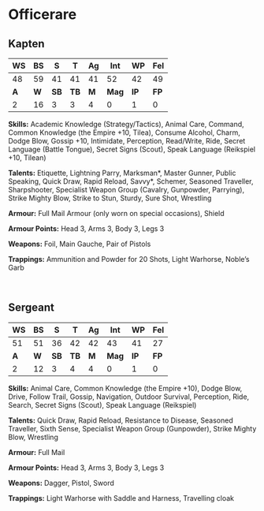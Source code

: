 # Officerare

## Kapten
|**WS**|**BS**|**S**|**T**|**Ag**|**Int**|**WP**|**Fel**|
|--|--|-|-|--|---|--|---|
|48|59|41|41|41|52|42|49|
|**A**|**W**|**SB**|**TB**|**M**|**Mag**|**IP**|**FP**|
|2|16|3|3|4|0|1|0|

**Skills:** Academic Knowledge (Strategy/Tactics), Animal Care,
Command, Common Knowledge (the Empire +10, Tilea),
Consume Alcohol, Charm, Dodge Blow, Gossip +10, Intimidate,
Perception, Read/Write, Ride, Secret Language (Battle Tongue), Secret
Signs (Scout), Speak Language (Reikspiel +10, Tilean)

**Talents:** Etiquette, Lightning Parry, Marksman*, Master Gunner,
Public Speaking, Quick Draw, Rapid Reload, Savvy*, Schemer,
Seasoned Traveller, Sharpshooter, Specialist Weapon Group (Cavalry,
Gunpowder, Parrying), Strike Mighty Blow, Strike to Stun, Sturdy,
Sure Shot, Wrestling

**Armour:** Full Mail Armour (only worn on special occasions), Shield

**Armour Points:** Head 3, Arms 3, Body 3, Legs 3

**Weapons:** Foil, Main Gauche, Pair of Pistols

**Trappings:** Ammunition and Powder for 20 Shots, Light Warhorse,
Noble’s Garb

<br>

## Sergeant
|**WS**|**BS**|**S**|**T**|**Ag**|**Int**|**WP**|**Fel**|
|--|--|-|-|--|---|--|---|
|51|51|36|42|42|43|41|27|
|**A**|**W**|**SB**|**TB**|**M**|**Mag**|**IP**|**FP**|
|2|12|3|4|4|0|1|0|

**Skills:** Animal Care, Common Knowledge (the Empire +10), Dodge
Blow, Drive, Follow Trail, Gossip, Navigation, Outdoor Survival,
Perception, Ride, Search, Secret Signs (Scout), Speak Language
(Reikspiel)

**Talents:** Quick Draw, Rapid Reload, Resistance to Disease, Seasoned
Traveller, Sixth Sense, Specialist Weapon Group (Gunpowder), Strike
Mighty Blow, Wrestling

**Armour:** Full Mail

**Armour Points:** Head 3, Arms 3, Body 3, Legs 3

**Weapons:** Dagger, Pistol, Sword

**Trappings:** Light Warhorse with Saddle and Harness, Travelling cloak